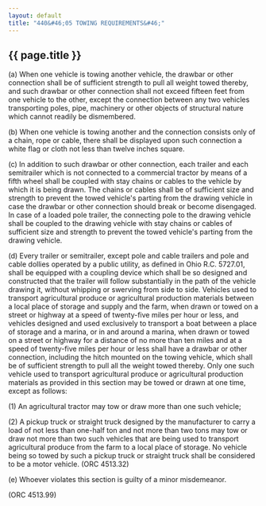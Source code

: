 ```yaml
---
layout: default 
title: "440&#46;05 TOWING REQUIREMENTS&#46;"
---
```


{{ page.title }}
----------------

​(a) When one vehicle is towing another vehicle, the drawbar or other
connection shall be of sufficient strength to pull all weight towed
thereby, and such drawbar or other connection shall not exceed fifteen
feet from one vehicle to the other, except the connection between any
two vehicles transporting poles, pipe, machinery or other objects of
structural nature which cannot readily be dismembered.

​(b) When one vehicle is towing another and the connection consists only
of a chain, rope or cable, there shall be displayed upon such connection
a white flag or cloth not less than twelve inches square.

​(c) In addition to such drawbar or other connection, each trailer and
each semitrailer which is not connected to a commercial tractor by means
of a fifth wheel shall be coupled with stay chains or cables to the
vehicle by which it is being drawn. The chains or cables shall be of
sufficient size and strength to prevent the towed vehicle's parting from
the drawing vehicle in case the drawbar or other connection should break
or become disengaged. In case of a loaded pole trailer, the connecting
pole to the drawing vehicle shall be coupled to the drawing vehicle with
stay chains or cables of sufficient size and strength to prevent the
towed vehicle's parting from the drawing vehicle.

​(d) Every trailer or semitrailer, except pole and cable trailers and
pole and cable dollies operated by a public utility, as defined in Ohio
R.C. 5727.01, shall be equipped with a coupling device which shall be so
designed and constructed that the trailer will follow substantially in
the path of the vehicle drawing it, without whipping or swerving from
side to side. Vehicles used to transport agricultural produce or
agricultural production materials between a local place of storage and
supply and the farm, when drawn or towed on a street or highway at a
speed of twenty-five miles per hour or less, and vehicles designed and
used exclusively to transport a boat between a place of storage and a
marina, or in and around a marina, when drawn or towed on a street or
highway for a distance of no more than ten miles and at a speed of
twenty-five miles per hour or less shall have a drawbar or other
connection, including the hitch mounted on the towing vehicle, which
shall be of sufficient strength to pull all the weight towed thereby.
Only one such vehicle used to transport agricultural produce or
agricultural production materials as provided in this section may be
towed or drawn at one time, except as follows:

​(1) An agricultural tractor may tow or draw more than one such vehicle;

​(2) A pickup truck or straight truck designed by the manufacturer to
carry a load of not less than one-half ton and not more than two tons
may tow or draw not more than two such vehicles that are being used to
transport agricultural produce from the farm to a local place of
storage. No vehicle being so towed by such a pickup truck or straight
truck shall be considered to be a motor vehicle. (ORC 4513.32)

​(e) Whoever violates this section is guilty of a minor misdemeanor.

(ORC 4513.99)
